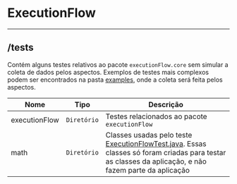 # ExecutionFlow

<hr />

## /tests
Contém alguns testes relativos ao pacote `executionFlow.core` sem simular a coleta de dados pelos aspectos. Exemplos de testes mais complexos podem ser encontrados na pasta [examples](https://github.com/williamniemiec/ExecutionFlow/tree/master/examples), onde a coleta será feita pelos aspectos.

|        Nome        |Tipo|Descrição|
|----------------|-------------------------------|-----------------------------|
| executionFlow|`Diretório`|Testes relacionados ao pacote `executionFlow`|
|math|`Diretório`| Classes usadas pelo teste [ExecutionFlowTest.java](https://github.com/williamniemiec/ExecutionFlow/blob/master/tests/executionFlow/core/ExecutionFlowTest.java). Essas classes só foram criadas para testar as classes da aplicação, e não fazem parte da aplicação |
